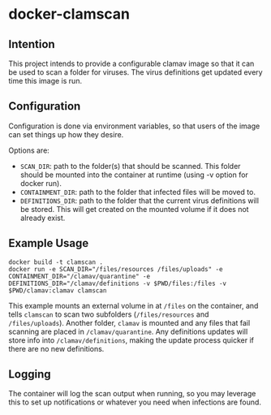 # docker-clamscan

## Intention
This project intends to provide a configurable clamav image so that it can be used to scan a folder for viruses.
The virus definitions get updated every time this image is run.

## Configuration
Configuration is done via environment variables, so that users of the image can set things up how they desire.

Options are:

* `SCAN_DIR`: path to the folder(s) that should be scanned. This folder should be mounted into the container at runtime (using -v option for docker run).
* `CONTAINMENT_DIR`: path to the folder that infected files will be moved to.
* `DEFINITIONS_DIR`: path to the folder that the current virus definitions will be stored. This will get created on the mounted volume if it does not already exist.

## Example Usage
```
docker build -t clamscan .
docker run -e SCAN_DIR="/files/resources /files/uploads" -e CONTAINMENT_DIR="/clamav/quarantine" -e DEFINITIONS_DIR="/clamav/definitions -v $PWD/files:/files -v $PWD/clamav:clamav clamscan
```
This example mounts an external volume in at `/files` on the container, and tells `clamscan` to scan two subfolders (`/files/resources` and `/files/uploads`). Another folder, `clamav` is mounted and any files that fail scanning are placed in `/clamav/quarantine`. Any definitions updates will store info into `/clamav/definitions`, making the update process quicker if there are no new definitions.

## Logging
The container will log the scan output when running, so you may leverage this to set up notifications or whatever you need when infections are found.